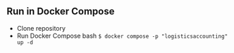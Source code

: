 ## Run in Docker Compose

- Clone repository
- Run Docker Compose
bash
  `$ docker compose -p "logisticsaccounting" up -d`